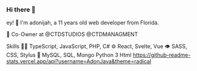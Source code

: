 ### Hi there 👋

ey! 👋
I'm adonijah, a 11 years old web developer from Florida.

🧭 Co-Owner at @CTDSTUDIOS @CTDMANAGMENT


Skills
👨‍💻 TypeScript, JavaScript, PHP, C#
⚙️ React, Svelte, Vue
👁️ SASS, CSS, Stylus
💽 MySQL, SQL, Mongo
Python 3 Html
https://github-readme-stats.vercel.app/api?username=AdonJava&theme=radical
